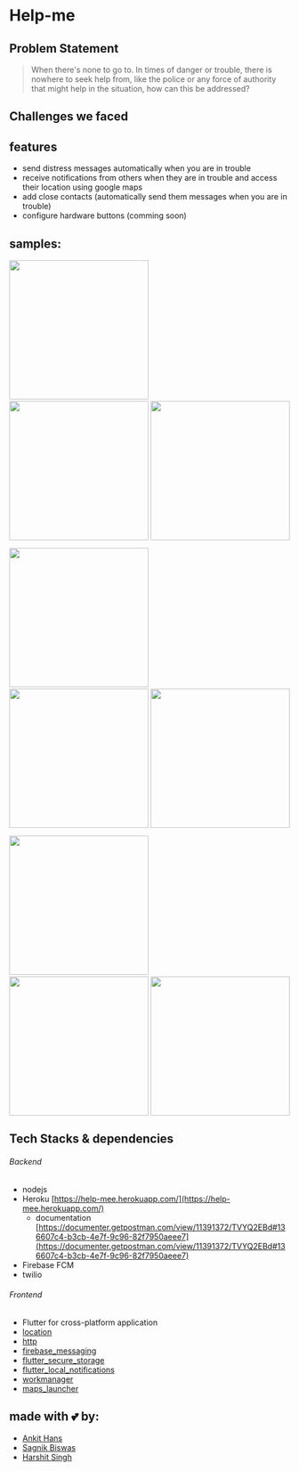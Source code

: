 # Help-me

## Problem Statement
> When there's none to go to. In times of danger or trouble, there is nowhere to seek help from, like the police or any force of authority that might help in the situation, how can this be addressed?

## Challenges we faced
> 

## features
- send distress messages automatically when you are in trouble
- receive notifications from others when they are in trouble and access their location using google maps
- add close contacts (automatically send them messages when you are in trouble)
- configure hardware buttons (comming soon)

## samples:

<img src="https://github.com/ankithans/help-me/blob/main/mockups/1.jpeg" width="250"> &nbsp;&nbsp;&nbsp;&nbsp; <img src="https://github.com/ankithans/help-me/blob/main/mockups/2.jpeg" width="250" style="float:right"> &nbsp;&nbsp;&nbsp;&nbsp; &nbsp;&nbsp;&nbsp;&nbsp; <img src="https://github.com/ankithans/help-me/blob/main/mockups/3.jpeg" width="250">

<img src="https://github.com/ankithans/help-me/blob/main/mockups/3.1.jpeg" width="250"> &nbsp;&nbsp;&nbsp;&nbsp; <img src="https://github.com/ankithans/help-me/blob/main/mockups/4.jpeg" width="250" style="float:right"> &nbsp;&nbsp;&nbsp;&nbsp; &nbsp;&nbsp;&nbsp;&nbsp; <img src="https://github.com/ankithans/help-me/blob/main/mockups/5.jpeg" width="250">

<img src="https://github.com/ankithans/help-me/blob/main/mockups/6.jpeg" width="250"> &nbsp;&nbsp;&nbsp;&nbsp; <img src="https://github.com/ankithans/help-me/blob/main/mockups/7.jpeg" width="250" style="float:right"> &nbsp;&nbsp;&nbsp;&nbsp; &nbsp;&nbsp;&nbsp;&nbsp; <img src="https://github.com/ankithans/help-me/blob/main/mockups/8.jpeg" width="250">



## Tech Stacks & dependencies
###### Backend
- nodejs
- Heroku [https://help-mee.herokuapp.com/](https://help-mee.herokuapp.com/)
  - documentation [https://documenter.getpostman.com/view/11391372/TVYQ2EBd#136607c4-b3cb-4e7f-9c96-82f7950aeee7](https://documenter.getpostman.com/view/11391372/TVYQ2EBd#136607c4-b3cb-4e7f-9c96-82f7950aeee7)
- Firebase FCM
- twilio

###### Frontend
- Flutter for cross-platform application
- [location](https://pub.dev/packages/location)    
- [http](https://pub.dev/packages/http)
- [firebase_messaging](https://pub.dev/packages/firebase_messaging)
- [flutter_secure_storage](https://pub.dev/packages/flutter_secure_storage)
- [flutter_local_notifications](https://pub.dev/packages/flutter_local_notifications)
- [workmanager](https://pub.dev/packages/workmanager)
- [maps_launcher](https://pub.dev/packages/maps_launcher)

## made with 💕 by: 
- [Ankit Hans](https://github.com/ankithans)
- [Sagnik Biswas](https://github.com/sbiswas2209)
- [Harshit Singh](https://github.com/HarshitSingh27)
